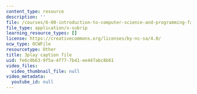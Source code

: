 ```yaml
---
content_type: resource
description: ''
file: /courses/6-00-introduction-to-computer-science-and-programming-fall-2008/fe6c0b639f5a4f777b41ee447abc8b61_Pfo7r6bjSqI.srt
file_type: application/x-subrip
learning_resource_types: []
license: https://creativecommons.org/licenses/by-nc-sa/4.0/
ocw_type: OCWFile
resourcetype: Other
title: 3play caption file
uid: fe6c0b63-9f5a-4f77-7b41-ee447abc8b61
video_files:
  video_thumbnail_file: null
video_metadata:
  youtube_id: null
---
```

